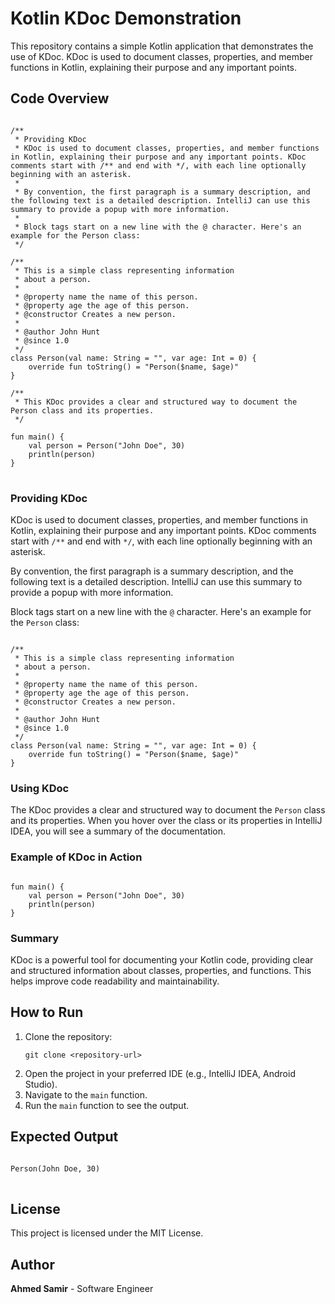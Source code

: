 <body>

<h1>Kotlin KDoc Demonstration</h1>

<p>This repository contains a simple Kotlin application that demonstrates the use of KDoc. KDoc is used to document classes, properties, and member functions in Kotlin, explaining their purpose and any important points.</p>

<h2>Code Overview</h2>

<pre>
<code>
/**
 * Providing KDoc
 * KDoc is used to document classes, properties, and member functions in Kotlin, explaining their purpose and any important points. KDoc comments start with /** and end with */, with each line optionally beginning with an asterisk.
 *
 * By convention, the first paragraph is a summary description, and the following text is a detailed description. IntelliJ can use this summary to provide a popup with more information.
 *
 * Block tags start on a new line with the @ character. Here's an example for the Person class:
 */

/**
 * This is a simple class representing information
 * about a person.
 *
 * @property name the name of this person.
 * @property age the age of this person.
 * @constructor Creates a new person.
 *
 * @author John Hunt
 * @since 1.0
 */
class Person(val name: String = "", var age: Int = 0) {
    override fun toString() = "Person($name, $age)"
}

/**
 * This KDoc provides a clear and structured way to document the Person class and its properties.
 */

fun main() {
    val person = Person("John Doe", 30)
    println(person)
}
</code>
</pre>

<h3>Providing KDoc</h3>

<p>KDoc is used to document classes, properties, and member functions in Kotlin, explaining their purpose and any important points. KDoc comments start with <code>/**</code> and end with <code>*/</code>, with each line optionally beginning with an asterisk.</p>

<p>By convention, the first paragraph is a summary description, and the following text is a detailed description. IntelliJ can use this summary to provide a popup with more information.</p>

<p>Block tags start on a new line with the <code>@</code> character. Here's an example for the <code>Person</code> class:</p>

<pre><code>
/**
 * This is a simple class representing information
 * about a person.
 *
 * @property name the name of this person.
 * @property age the age of this person.
 * @constructor Creates a new person.
 *
 * @author John Hunt
 * @since 1.0
 */
class Person(val name: String = "", var age: Int = 0) {
    override fun toString() = "Person($name, $age)"
}
</code></pre>

<h3>Using KDoc</h3>

<p>The KDoc provides a clear and structured way to document the <code>Person</code> class and its properties. When you hover over the class or its properties in IntelliJ IDEA, you will see a summary of the documentation.</p>

<h3>Example of KDoc in Action</h3>

<pre><code>
fun main() {
    val person = Person("John Doe", 30)
    println(person)
}
</code></pre>

<h3>Summary</h3>

<p>KDoc is a powerful tool for documenting your Kotlin code, providing clear and structured information about classes, properties, and functions. This helps improve code readability and maintainability.</p>

<h2>How to Run</h2>

<ol>
    <li>Clone the repository:
        <pre><code>git clone &lt;repository-url&gt;</code></pre>
    </li>
    <li>Open the project in your preferred IDE (e.g., IntelliJ IDEA, Android Studio).</li>
    <li>Navigate to the <code>main</code> function.</li>
    <li>Run the <code>main</code> function to see the output.</li>
</ol>

<h2>Expected Output</h2>

<pre>
<code>
Person(John Doe, 30)
</code>
</pre>

<h2>License</h2>

<p>This project is licensed under the MIT License.</p>

<h2>Author</h2>

<p><strong>Ahmed Samir</strong> - Software Engineer</p>

</body>
</html>
